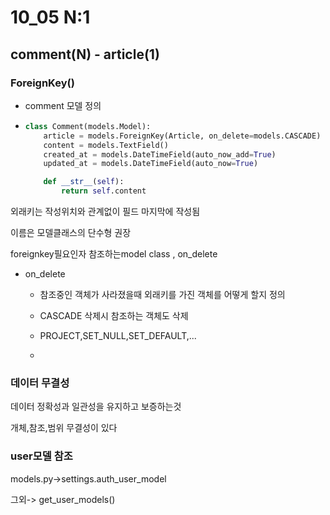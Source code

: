 # 10_05 N:1

## comment(N) - article(1)

### ForeignKey()

- comment 모델 정의

- ```python
  class Comment(models.Model):
      article = models.ForeignKey(Article, on_delete=models.CASCADE)
      content = models.TextField()
      created_at = models.DateTimeField(auto_now_add=True)
      updated_at = models.DateTimeField(auto_now=True)
  
      def __str__(self):
          return self.content
  ```

외래키는 작성위치와 관계없이 필드 마지막에 작성됨

이름은 모델클래스의 단수형 권장

foreignkey필요인자 참조하는model class , on_delete

- on_delete
  
  - 참조중인 객체가 사라졌을때 외래키를 가진 객체를 어떻게 할지 정의
  
  - CASCADE 삭제시 참조하는 객체도 삭제
  
  - PROJECT,SET_NULL,SET_DEFAULT,...
  
  - 

### 데이터 무결성

데이터 정확성과 일관성을 유지하고 보증하는것

개체,참조,범위 무결성이 있다



### user모델 참조

models.py->settings.auth_user_model

그외-> get_user_models()
